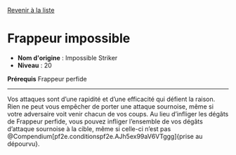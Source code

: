 [Revenir à la liste](..)

# Frappeur impossible

 * **Nom d'origine** : Impossible Striker
 * **Niveau** : 20


<p><strong>Prérequis</strong> Frappeur perfide</p>
<hr>
<p>Vos attaques sont d’une rapidité et d’une efficacité qui défient la raison. Rien ne peut vous empêcher de porter une attaque sournoise, même si votre adversaire voit venir chacun de vos coups. Au lieu d’infliger les dégâts de Frappeur perfide, vous pouvez infliger l’ensemble de vos dégâts d’attaque sournoise à la cible, même si celle-ci n’est pas @Compendium[pf2e.conditionspf2e.AJh5ex99aV6VTggg]{prise au dépourvu}.</p>